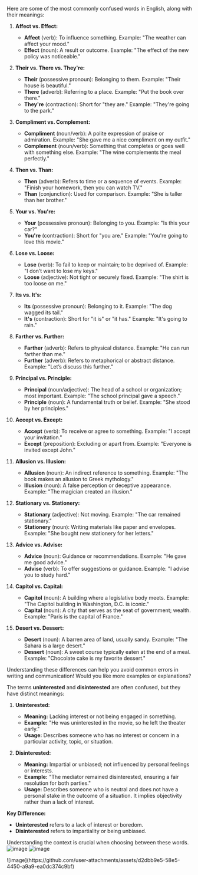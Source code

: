 
Here are some of the most commonly confused words in English, along with their meanings:

1. **Affect vs. Effect:**
   - **Affect** (verb): To influence something. Example: "The weather can affect your mood."
   - **Effect** (noun): A result or outcome. Example: "The effect of the new policy was noticeable."

2. **Their vs. There vs. They're:**
   - **Their** (possessive pronoun): Belonging to them. Example: "Their house is beautiful."
   - **There** (adverb): Referring to a place. Example: "Put the book over there."
   - **They're** (contraction): Short for "they are." Example: "They're going to the park."

3. **Compliment vs. Complement:**
   - **Compliment** (noun/verb): A polite expression of praise or admiration. Example: "She gave me a nice compliment on my outfit."
   - **Complement** (noun/verb): Something that completes or goes well with something else. Example: "The wine complements the meal perfectly."

4. **Then vs. Than:**
   - **Then** (adverb): Refers to time or a sequence of events. Example: "Finish your homework, then you can watch TV."
   - **Than** (conjunction): Used for comparison. Example: "She is taller than her brother."

5. **Your vs. You're:**
   - **Your** (possessive pronoun): Belonging to you. Example: "Is this your car?"
   - **You're** (contraction): Short for "you are." Example: "You're going to love this movie."

6. **Lose vs. Loose:**
   - **Lose** (verb): To fail to keep or maintain; to be deprived of. Example: "I don’t want to lose my keys."
   - **Loose** (adjective): Not tight or securely fixed. Example: "The shirt is too loose on me."

7. **Its vs. It's:**
   - **Its** (possessive pronoun): Belonging to it. Example: "The dog wagged its tail."
   - **It's** (contraction): Short for "it is" or "it has." Example: "It's going to rain."

8. **Farther vs. Further:**
   - **Farther** (adverb): Refers to physical distance. Example: "He can run farther than me."
   - **Further** (adverb): Refers to metaphorical or abstract distance. Example: "Let’s discuss this further."

9. **Principal vs. Principle:**
   - **Principal** (noun/adjective): The head of a school or organization; most important. Example: "The school principal gave a speech."
   - **Principle** (noun): A fundamental truth or belief. Example: "She stood by her principles."

10. **Accept vs. Except:**
    - **Accept** (verb): To receive or agree to something. Example: "I accept your invitation."
    - **Except** (preposition): Excluding or apart from. Example: "Everyone is invited except John."

11. **Allusion vs. Illusion:**
    - **Allusion** (noun): An indirect reference to something. Example: "The book makes an allusion to Greek mythology."
    - **Illusion** (noun): A false perception or deceptive appearance. Example: "The magician created an illusion."

12. **Stationary vs. Stationery:**
    - **Stationary** (adjective): Not moving. Example: "The car remained stationary."
    - **Stationery** (noun): Writing materials like paper and envelopes. Example: "She bought new stationery for her letters."

13. **Advice vs. Advise:**
    - **Advice** (noun): Guidance or recommendations. Example: "He gave me good advice."
    - **Advise** (verb): To offer suggestions or guidance. Example: "I advise you to study hard."

14. **Capitol vs. Capital:**
    - **Capitol** (noun): A building where a legislative body meets. Example: "The Capitol building in Washington, D.C. is iconic."
    - **Capital** (noun): A city that serves as the seat of government; wealth. Example: "Paris is the capital of France."

15. **Desert vs. Dessert:**
    - **Desert** (noun): A barren area of land, usually sandy. Example: "The Sahara is a large desert."
    - **Dessert** (noun): A sweet course typically eaten at the end of a meal. Example: "Chocolate cake is my favorite dessert."

Understanding these differences can help you avoid common errors in writing and communication! Would you like more examples or explanations?


The terms **uninterested** and **disinterested** are often confused, but they have distinct meanings:

1. **Uninterested:**
   - **Meaning:** Lacking interest or not being engaged in something.
   - **Example:** "He was uninterested in the movie, so he left the theater early."
   - **Usage:** Describes someone who has no interest or concern in a particular activity, topic, or situation.

2. **Disinterested:**
   - **Meaning:** Impartial or unbiased; not influenced by personal feelings or interests.
   - **Example:** "The mediator remained disinterested, ensuring a fair resolution for both parties."
   - **Usage:** Describes someone who is neutral and does not have a personal stake in the outcome of a situation. It implies objectivity rather than a lack of interest.

**Key Difference:**
- **Uninterested** refers to a lack of interest or boredom.
- **Disinterested** refers to impartiality or being unbiased.

Understanding the context is crucial when choosing between these words.
![image](https://github.com/user-attachments/assets/e35875b8-e6de-4df0-b597-d75ffe5a2ecc)
![image](https://github.com/user-attachments/assets/97d8a769-6356-4cbf-bf5e-66456a44fdf0)
<p>![image](https://github.com/user-attachments/assets/d2dbb9e5-58e5-4450-a9a9-ea0dc374c9bf)
</p>
